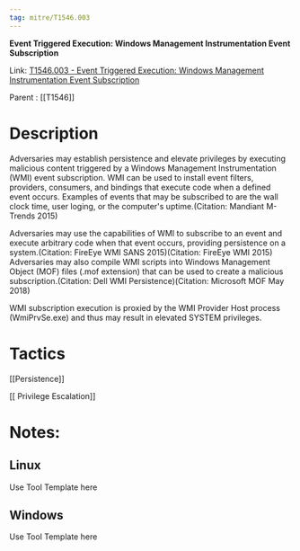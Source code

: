 ```yaml
---
tag: mitre/T1546.003
---
```


**Event Triggered Execution: Windows Management Instrumentation Event Subscription**

Link: [T1546.003 - Event Triggered Execution: Windows Management Instrumentation Event Subscription](https://attack.mitre.org/techniques/T1546/003)

Parent : [[T1546]]


# Description

Adversaries may establish persistence and elevate privileges by executing malicious content triggered by a Windows Management Instrumentation (WMI) event subscription. WMI can be used to install event filters, providers, consumers, and bindings that execute code when a defined event occurs. Examples of events that may be subscribed to are the wall clock time, user loging, or the computer's uptime.(Citation: Mandiant M-Trends 2015)

Adversaries may use the capabilities of WMI to subscribe to an event and execute arbitrary code when that event occurs, providing persistence on a system.(Citation: FireEye WMI SANS 2015)(Citation: FireEye WMI 2015) Adversaries may also compile WMI scripts into Windows Management Object (MOF) files (.mof extension) that can be used to create a malicious subscription.(Citation: Dell WMI Persistence)(Citation: Microsoft MOF May 2018)

WMI subscription execution is proxied by the WMI Provider Host process (WmiPrvSe.exe) and thus may result in elevated SYSTEM privileges.

# Tactics


[[Persistence]]

[[ Privilege Escalation]]


# Notes:

## Linux

Use Tool Template here

## Windows

Use Tool Template here